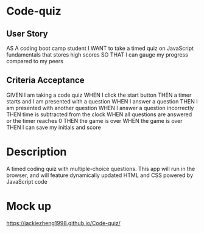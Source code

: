 # Code-quiz

## User Story
AS A coding boot camp student
I WANT to take a timed quiz on JavaScript fundamentals that stores high scores
SO THAT I can gauge my progress compared to my peers

## Criteria Acceptance
GIVEN I am taking a code quiz
WHEN I click the start button
THEN a timer starts and I am presented with a question
WHEN I answer a question
THEN I am presented with another question
WHEN I answer a question incorrectly
THEN time is subtracted from the clock
WHEN all questions are answered or the timer reaches 0
THEN the game is over
WHEN the game is over
THEN I can save my initials and score

# Description
A timed coding quiz with multiple-choice questions. This app will run in the browser, and will feature dynamically updated HTML and CSS powered by JavaScript code

# Mock up
https://jackiezheng1998.github.io/Code-quiz/ 
